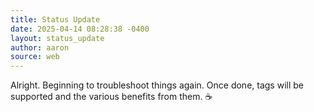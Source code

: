```yaml
---
title: Status Update
date: 2025-04-14 08:28:38 -0400
layout: status_update
author: aaron
source: web
---
```

Alright. Beginning to troubleshoot things again. Once done, tags will be supported and the various benefits from them. ☕️
